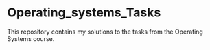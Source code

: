# Operating_systems_Tasks
This repository contains my solutions to the tasks from the Operating Systems course.
